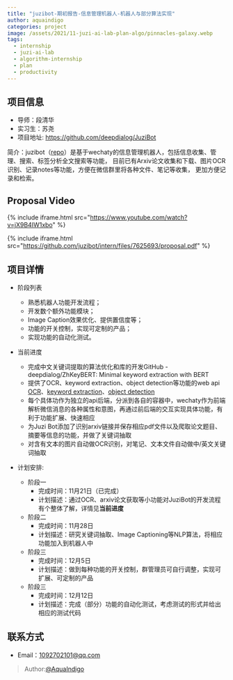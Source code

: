 ```yaml
---
title: "juzibot-期初报告-信息管理机器人-机器人与部分算法实现"
author: aquaindigo
categories: project
image: /assets/2021/11-juzi-ai-lab-plan-algo/pinnacles-galaxy.webp
tags:
  - internship
  - juzi-ai-lab
  - algorithm-internship
  - plan
  - productivity
---
```


## 项目信息

- 导师：段清华
- 实习生：苏尧
- 项目地址: <https://github.com/deepdialog/JuziBot>

简介：juzibot（[repo](https://github.com/deepdialog/JuziBot)）是基于wechaty的信息管理机器人，包括信息收集、管理、搜索、标签分析全文搜索等功能，
目前已有Arxiv论文收集和下载、图片OCR识别、记录notes等功能，方便在微信群里将各种文件、笔记等收集，
更加方便记录和检索。

## Proposal Video

{% include iframe.html src="https://www.youtube.com/watch?v=jX9B4IW1xbo" %}

{% include iframe.html src="https://github.com/juzibot/intern/files/7625693/proposal.pdf" %}

## 项目详情

- 阶段列表
  - 熟悉机器人功能开发流程；
  - 开发数个额外功能模块；
  - Image Caption效果优化、提供置信度等；
  - 功能的开关控制，实现可定制的产品；
  - 实现功能的自动化测试。

- 当前进度
  - 完成中文关键词提取的算法优化和库的开发GitHub - deepdialog/ZhKeyBERT: Minimal keyword extraction with BERT
  - 提供了OCR、keyword extraction、object detection等功能的web api [OCR](https://github.com/deepdialog/docker-ocr-api)、[keyword extraction](https://github.com/deepdialog/docker-keywords-api)、[object detection](https://github.com/juzibot/object-detect-api)
  - 每个具体功作为独立的api后端，分派到各自的容器中，wechaty作为前端解析微信消息的各种属性和意图，再通过前后端的交互实现具体功能，有利于功能扩展、快速相应
  - 为Juzi Bot添加了识别arxiv链接并保存相应pdf文件以及爬取论文题目、摘要等信息的功能，并做了关键词抽取
  - 对含有文本的图片自动做OCR识别，对笔记、文本文件自动做中/英文关键词抽取

- 计划安排:
  - 阶段一
    - 完成时间：11月21日（已完成）
    - 计划描述：通过OCR、arxiv论文获取等小功能对JuziBot的开发流程有个整体了解，详情见**当前进度**
  - 阶段二
    - 完成时间：11月28日
    - 计划描述：研究关键词抽取、Image Captioning等NLP算法，将相应功能加入到机器人中
  - 阶段三
    - 完成时间：12月5日
    - 计划描述：做到每种功能的开关控制，群管理员可自行调整，实现可扩展、可定制的产品
  - 阶段三
    - 完成时间：12月12日
    - 计划描述：完成（部分）功能的自动化测试，考虑测试的形式并给出相应的测试代码

## 联系方式

- Email：1092702101@qq.com

> Author:[@AquaIndigo](https://github.com/AquaIndigo)
